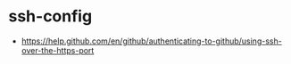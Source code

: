 # ssh-config
- https://help.github.com/en/github/authenticating-to-github/using-ssh-over-the-https-port
